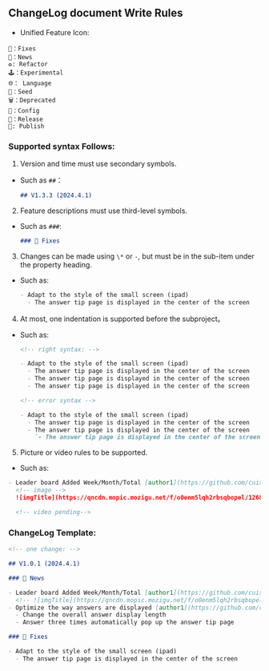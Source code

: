 ## ChangeLog document Write Rules

- Unified Feature Icon:

```
🐞：Fixes
🎁：News
♻️: Refactor
🕹：Experimental
🌐： Language
🌱：Seed
🗑️：Deprecated
🔧：Config
🚀：Release
🔖: Publish
```

### Supported syntax Follows:

1.  Version and time must use secondary symbols.

- Such as `##`：

  ```md
  ## V1.3.3 (2024.4.1)
  ```

2.  Feature descriptions must use third-level symbols.

- Such as `###`:

  ```md
  ### 🐞 Fixes
  ```

3.  Changes can be made using `\*` or `-`, but must be in the sub-item under the property heading.

- Such as:

  ```md
  - Adapt to the style of the small screen (ipad)
    - The answer tip page is displayed in the center of the screen
  ```

4.  At most, one indentation is supported before the subproject。

- Such as:

  ```md
  <!-- right syntax: -->

  - Adapt to the style of the small screen (ipad)
    - The answer tip page is displayed in the center of the screen
    - The answer tip page is displayed in the center of the screen
    - The answer tip page is displayed in the center of the screen

  <!-- error syntax -->

  - Adapt to the style of the small screen (ipad)
    - The answer tip page is displayed in the center of the screen
    - The answer tip page is displayed in the center of the screen
      `- The answer tip page is displayed in the center of the screen` `(Current indent layer not supported)`
  ```

5.  Picture or video rules to be supported.

- Such as:

```md
- Leader board Added Week/Month/Total [author1](https://github.com/cuixueshe/earthworm/commit/6ad0552178490fe0f50a6a881d5fa608652e5faf)
  <!-- image -->
  ![imgTitle](https://qncdn.mopic.mozigu.net/f/o0enm5lqh2rbsqbopel/12688b4fd738/cover.jpg)

  <!-- video pending-->
```

### ChangeLog Template:

```md
<!-- one change: -->

## V1.0.1 (2024.4.1)

### 🎁 News

- Leader board Added Week/Month/Total [author1](https://github.com/cuixueshe/earthworm/commit/6ad0552178490fe0f50a6a881d5fa608652e5faf)
  <!-- ![imgTitle](https://qncdn.mopic.mozigu.net/f/o0enm5lqh2rbsqbopel/12688b4fd738/cover.jpg) -->
- Optimize the way answers are displayed [author1](https://github.com/cuixueshe/earthworm/commit/6ad0552178490fe0f50a6a881d5fa608652e5faf)
  - Change the overall answer display length
  - Answer three times automatically pop up the answer tip page

### 🐞 Fixes

- Adapt to the style of the small screen (ipad)
  - The answer tip page is displayed in the center of the screen
```
